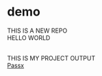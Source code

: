 # demo

THIS IS A NEW REPO
<br>
HELLO WORLD

<br>
THIS IS MY PROJECT OUTPUT
<br>
<a href="passx.ccbp.tech">  Passx </a>
